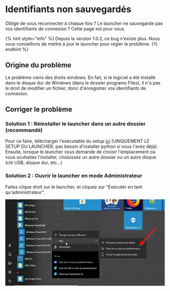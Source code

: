 # Identifiants non sauvegardés

Obligé de vous reconnecter à chaque fois ? Le launcher ne sauvegarde pas vos identifiants de connexion ? Cette page est pour vous.

{% hint style="info" %}
Depuis la version 1.0.3, ce bug n'existe plus. Nous vous conseillons de mettre à jour le launcher pour régler le problème.
{% endhint %}

## Origine du problème

Le problème viens des droits windows. En fait, si le logiciel a été installé dans le disque dur de Windows (dans le dossier programs Files), il n'a pas le droit de modifier un fichier, donc d'enregistrer vos identifiants de connexion.&#x20;

## Corriger le problème

### Solution 1 : Réinstaller le launcher dans un autre dossier (recommandé)

Pour ce faire, télécharger l'exécutable du setup [ici](https://raw.githubusercontent.com/Luckyluka17/CubeCraft-Launcher/main/Fichiers/Autres/CubeCraft%20SETUP.exe) (UNIQUEMENT LE SETUP DU LAUNCHER, pas besoin d'installer python si vous l'avez déjà). Ensuite, lorsque le launcher vous demande de choisir l'emplacement où vous souhaitez l'installer, choisissez un autre dossier ou un autre disque (clé USB, disque dur, etc...)&#x20;

### Solution 2 : Ouvrir le launcher en mode Administrateur

Faites clique droit sur le launcher, et cliquez sur "Exécuter en tant qu'administrateur".

![Source : Malekal (https://www.malekal.com/executer-application-administrateur-windows/)](<../.gitbook/assets/image (10).png>)
